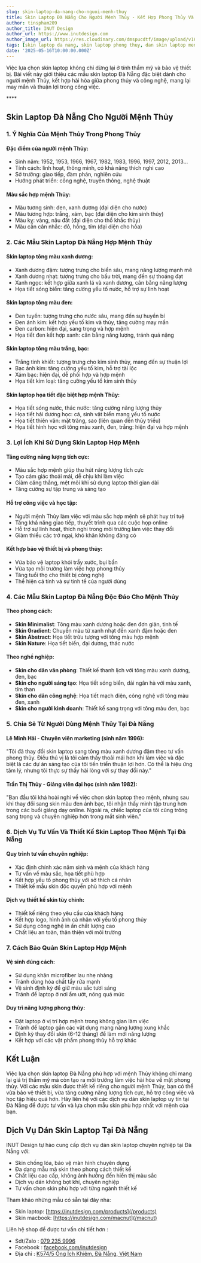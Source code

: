 ```yaml
---
slug: skin-laptop-da-nang-cho-nguoi-menh-thuy
title: Skin Laptop Đà Nẵng Cho Người Mệnh Thủy - Kết Hợp Phong Thủy Và Công Nghệ
author: tinspham209
author_title: INUT Design
author_url: https://www.inutdesign.com
author_image_url: https://res.cloudinary.com/dmspucdtf/image/upload/v1663647671/inut/292635797_197003529328579_4330060878795101093_n_bjzhby.jpg
tags: [skin laptop da nang, skin laptop phong thuy, dan skin laptop menh thuy, skin laptop theo menh]
date: '2025-05-16T10:00:00.000Z'
---
```


Việc lựa chọn skin laptop không chỉ dừng lại ở tính thẩm mỹ và bảo vệ thiết bị. Bài viết này giới thiệu các mẫu skin laptop Đà Nẵng đặc biệt dành cho người mệnh Thủy, kết hợp hài hòa giữa phong thủy và công nghệ, mang lại may mắn và thuận lợi trong công việc.

<!-- truncate-->****

<!-- ## Table of contents -->

## Skin Laptop Đà Nẵng Cho Người Mệnh Thủy

### 1. Ý Nghĩa Của Mệnh Thủy Trong Phong Thủy

#### Đặc điểm của người mệnh Thủy:
- Sinh năm: 1952, 1953, 1966, 1967, 1982, 1983, 1996, 1997, 2012, 2013...
- Tính cách: linh hoạt, thông minh, có khả năng thích nghi cao
- Sở trường: giao tiếp, đàm phán, nghiên cứu
- Hướng phát triển: công nghệ, truyền thông, nghệ thuật

#### Màu sắc hợp mệnh Thủy:
- Màu tương sinh: đen, xanh dương (đại diện cho nước)
- Màu tương hợp: trắng, xám, bạc (đại diện cho kim sinh thủy)
- Màu kỵ: vàng, nâu đất (đại diện cho thổ khắc thủy)
- Màu cần cân nhắc: đỏ, hồng, tím (đại diện cho hỏa)

### 2. Các Mẫu Skin Laptop Đà Nẵng Hợp Mệnh Thủy

#### Skin laptop tông màu xanh dương:
- Xanh dương đậm: tượng trưng cho biển sâu, mang năng lượng mạnh mẽ
- Xanh dương nhạt: tượng trưng cho bầu trời, mang đến sự thoáng đạt
- Xanh ngọc: kết hợp giữa xanh lá và xanh dương, cân bằng năng lượng
- Họa tiết sóng biển: tăng cường yếu tố nước, hỗ trợ sự linh hoạt

#### Skin laptop tông màu đen:
- Đen tuyền: tượng trưng cho nước sâu, mang đến sự huyền bí
- Đen ánh kim: kết hợp yếu tố kim và thủy, tăng cường may mắn
- Đen carbon: hiện đại, sang trọng và hợp mệnh
- Họa tiết đen kết hợp xanh: cân bằng năng lượng, tránh quá nặng

#### Skin laptop tông màu trắng, bạc:
- Trắng tinh khiết: tượng trưng cho kim sinh thủy, mang đến sự thuận lợi
- Bạc ánh kim: tăng cường yếu tố kim, hỗ trợ tài lộc
- Xám bạc: hiện đại, dễ phối hợp và hợp mệnh
- Họa tiết kim loại: tăng cường yếu tố kim sinh thủy

#### Skin laptop họa tiết đặc biệt hợp mệnh Thủy:
- Họa tiết sóng nước, thác nước: tăng cường năng lượng thủy
- Họa tiết hải dương học: cá, sinh vật biển mang yếu tố nước
- Họa tiết thiên văn: mặt trăng, sao (liên quan đến thủy triều)
- Họa tiết hình học với tông màu xanh, đen, trắng: hiện đại và hợp mệnh

### 3. Lợi Ích Khi Sử Dụng Skin Laptop Hợp Mệnh

#### Tăng cường năng lượng tích cực:
- Màu sắc hợp mệnh giúp thu hút năng lượng tích cực
- Tạo cảm giác thoải mái, dễ chịu khi làm việc
- Giảm căng thẳng, mệt mỏi khi sử dụng laptop thời gian dài
- Tăng cường sự tập trung và sáng tạo

#### Hỗ trợ công việc và học tập:
- Người mệnh Thủy làm việc với màu sắc hợp mệnh sẽ phát huy trí tuệ
- Tăng khả năng giao tiếp, thuyết trình qua các cuộc họp online
- Hỗ trợ sự linh hoạt, thích nghi trong môi trường làm việc thay đổi
- Giảm thiểu các trở ngại, khó khăn không đáng có

#### Kết hợp bảo vệ thiết bị và phong thủy:
- Vừa bảo vệ laptop khỏi trầy xước, bụi bẩn
- Vừa tạo môi trường làm việc hợp phong thủy
- Tăng tuổi thọ cho thiết bị công nghệ
- Thể hiện cá tính và sự tinh tế của người dùng

### 4. Các Mẫu Skin Laptop Đà Nẵng Độc Đáo Cho Mệnh Thủy

#### Theo phong cách:
- **Skin Minimalist**: Tông màu xanh dương hoặc đen đơn giản, tinh tế
- **Skin Gradient**: Chuyển màu từ xanh nhạt đến xanh đậm hoặc đen
- **Skin Abstract**: Họa tiết trừu tượng với tông màu hợp mệnh
- **Skin Nature**: Họa tiết biển, đại dương, thác nước

#### Theo nghề nghiệp:
- **Skin cho dân văn phòng**: Thiết kế thanh lịch với tông màu xanh dương, đen, bạc
- **Skin cho người sáng tạo**: Họa tiết sóng biển, dải ngân hà với màu xanh, tím than
- **Skin cho dân công nghệ**: Họa tiết mạch điện, công nghệ với tông màu đen, xanh
- **Skin cho người kinh doanh**: Thiết kế sang trọng với tông màu đen, bạc

### 5. Chia Sẻ Từ Người Dùng Mệnh Thủy Tại Đà Nẵng

#### Lê Minh Hải - Chuyên viên marketing (sinh năm 1996):
"Tôi đã thay đổi skin laptop sang tông màu xanh dương đậm theo tư vấn phong thủy. Điều thú vị là tôi cảm thấy thoải mái hơn khi làm việc và đặc biệt là các dự án sáng tạo của tôi tiến triển thuận lợi hơn. Có thể là hiệu ứng tâm lý, nhưng tôi thực sự thấy hài lòng với sự thay đổi này."

#### Trần Thị Thủy - Giảng viên đại học (sinh năm 1982):
"Ban đầu tôi khá hoài nghi về việc chọn skin laptop theo mệnh, nhưng sau khi thay đổi sang skin màu đen ánh bạc, tôi nhận thấy mình tập trung hơn trong các buổi giảng dạy online. Ngoài ra, chiếc laptop của tôi cũng trông sang trọng và chuyên nghiệp hơn trong mắt sinh viên."

### 6. Dịch Vụ Tư Vấn Và Thiết Kế Skin Laptop Theo Mệnh Tại Đà Nẵng

#### Quy trình tư vấn chuyên nghiệp:
- Xác định chính xác năm sinh và mệnh của khách hàng
- Tư vấn về màu sắc, họa tiết phù hợp
- Kết hợp yếu tố phong thủy với sở thích cá nhân
- Thiết kế mẫu skin độc quyền phù hợp với mệnh

#### Dịch vụ thiết kế skin tùy chỉnh:
- Thiết kế riêng theo yêu cầu của khách hàng
- Kết hợp logo, hình ảnh cá nhân với yếu tố phong thủy
- Sử dụng công nghệ in ấn chất lượng cao
- Chất liệu an toàn, thân thiện với môi trường

### 7. Cách Bảo Quản Skin Laptop Hợp Mệnh

#### Vệ sinh đúng cách:
- Sử dụng khăn microfiber lau nhẹ nhàng
- Tránh dùng hóa chất tẩy rửa mạnh
- Vệ sinh định kỳ để giữ màu sắc tươi sáng
- Tránh để laptop ở nơi ẩm ướt, nóng quá mức

#### Duy trì năng lượng phong thủy:
- Đặt laptop ở vị trí hợp mệnh trong không gian làm việc
- Tránh để laptop gần các vật dụng mang năng lượng xung khắc
- Định kỳ thay đổi skin (6-12 tháng) để làm mới năng lượng
- Kết hợp với các vật phẩm phong thủy hỗ trợ khác

## Kết Luận

Việc lựa chọn skin laptop Đà Nẵng phù hợp với mệnh Thủy không chỉ mang lại giá trị thẩm mỹ mà còn tạo ra môi trường làm việc hài hòa về mặt phong thủy. Với các mẫu skin được thiết kế riêng cho người mệnh Thủy, bạn có thể vừa bảo vệ thiết bị, vừa tăng cường năng lượng tích cực, hỗ trợ công việc và học tập hiệu quả hơn. Hãy liên hệ với các dịch vụ dán skin laptop uy tín tại Đà Nẵng để được tư vấn và lựa chọn mẫu skin phù hợp nhất với mệnh của bạn.


## Dịch Vụ Dán Skin Laptop Tại Đà Nẵng

INUT Design tự hào cung cấp dịch vụ dán skin laptop chuyên nghiệp tại Đà Nẵng với:
- Skin chống lóa, bảo vệ màn hình chuyên dụng
- Đa dạng mẫu mã skin theo phong cách thiết kế
- Chất liệu cao cấp, không ảnh hưởng đến hiển thị màu sắc
- Dịch vụ dán không bọt khí, chuyên nghiệp
- Tư vấn chọn skin phù hợp với từng ngành thiết kế

Tham khảo những mẫu có sẵn tại đây nha:
- Skin laptop: [https://inutdesign.com/products](/products)
- Skin macbook: [https://inutdesign.com/macnut](/macnut)

Liên hệ shop để được tư vấn chi tiết hơn :
- Sdt/Zalo : [079 235 9996](tel:0792359996)
- Facebook : [facebook.com/inutdesign](https://www.facebook.com/inutdesign)
- Địa chỉ : [K574/5 Ông Ích Khiêm, Đà Nẵng, Việt Nam](https://maps.app.goo.gl/dAdKSbnBEvarx6LK8)